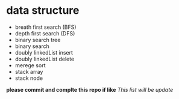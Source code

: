 # data structure

+ breath first search (BFS)
+ depth first search (DFS)
+ binary search tree
+ binary search
+ doubly linkedList insert
+ doubly linkedList delete
+ merege sort
+ stack array
+ stack node

**please commit and complte this repo if like**
*This list will be update*
